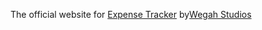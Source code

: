The official website for [Expense Tracker](https://expense-tracker-wegah-studios.netlify.app) by[Wegah Studios](https://wegah-studios.netlify.app)
